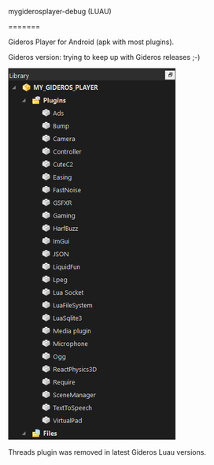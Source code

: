 mygiderosplayer-debug (LUAU)

=======

Gideros Player for Android (apk with most plugins).

Gideros version: trying to keep up with Gideros releases ;-)

![pic](ss/gideros_player_plugins_apk.png)

Threads plugin was removed in latest Gideros Luau versions.
